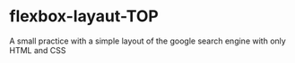 # flexbox-layaut-TOP
A small practice with a simple layout of the google search engine with only HTML and CSS
